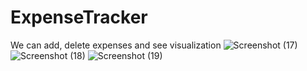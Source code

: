 # ExpenseTracker
We can add, delete expenses and see visualization
![Screenshot (17)](https://user-images.githubusercontent.com/46227372/234965109-7af864ee-d3d1-482f-bc88-b27dcd1e5a57.png)
![Screenshot (18)](https://user-images.githubusercontent.com/46227372/234965122-c052d394-5f89-4885-b30a-bd83952628c3.png)
![Screenshot (19)](https://user-images.githubusercontent.com/46227372/234965131-34b3809e-5fdc-4d90-9f8a-8b86531e3e00.png)
